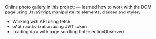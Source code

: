 Online photo gallery
in this project:
— learned how to work with the DOM page using JavaScript, manipulate its elements, classes and styles;
- Working with API using fetch
- oAuth authorization using JWT token
- Loading data with page scrolling (IntersectionObserver)
